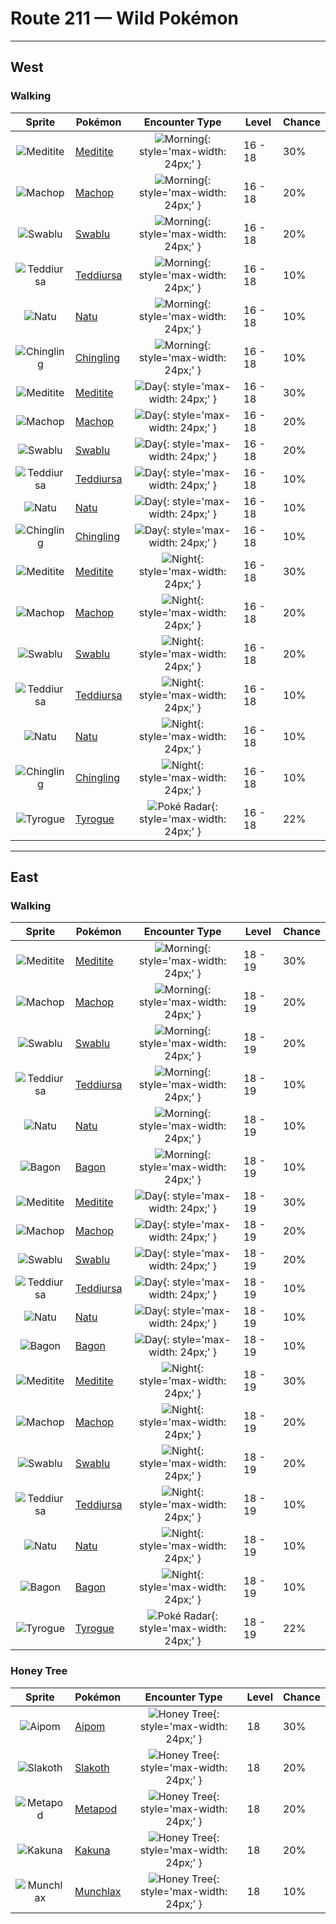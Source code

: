 # Route 211 — Wild Pokémon

---

## West

### Walking

| Sprite | Pokémon | Encounter Type | Level | Chance |
|:------:|---------|:--------------:|-------|--------|
| ![Meditite](../../assets/sprites/meditite/front.gif "Meditite") | [Meditite](../../pokemon/meditite.md/) | ![Morning](../../assets/encounter_types/morning.png "Morning"){: style='max-width: 24px;' } | 16 - 18 | 30% |
| ![Machop](../../assets/sprites/machop/front.gif "Machop") | [Machop](../../pokemon/machop.md/) | ![Morning](../../assets/encounter_types/morning.png "Morning"){: style='max-width: 24px;' } | 16 - 18 | 20% |
| ![Swablu](../../assets/sprites/swablu/front.gif "Swablu") | [Swablu](../../pokemon/swablu.md/) | ![Morning](../../assets/encounter_types/morning.png "Morning"){: style='max-width: 24px;' } | 16 - 18 | 20% |
| ![Teddiursa](../../assets/sprites/teddiursa/front.gif "Teddiursa") | [Teddiursa](../../pokemon/teddiursa.md/) | ![Morning](../../assets/encounter_types/morning.png "Morning"){: style='max-width: 24px;' } | 16 - 18 | 10% |
| ![Natu](../../assets/sprites/natu/front.gif "Natu") | [Natu](../../pokemon/natu.md/) | ![Morning](../../assets/encounter_types/morning.png "Morning"){: style='max-width: 24px;' } | 16 - 18 | 10% |
| ![Chingling](../../assets/sprites/chingling/front.gif "Chingling") | [Chingling](../../pokemon/chingling.md/) | ![Morning](../../assets/encounter_types/morning.png "Morning"){: style='max-width: 24px;' } | 16 - 18 | 10% |
| ![Meditite](../../assets/sprites/meditite/front.gif "Meditite") | [Meditite](../../pokemon/meditite.md/) | ![Day](../../assets/encounter_types/day.png "Day"){: style='max-width: 24px;' } | 16 - 18 | 30% |
| ![Machop](../../assets/sprites/machop/front.gif "Machop") | [Machop](../../pokemon/machop.md/) | ![Day](../../assets/encounter_types/day.png "Day"){: style='max-width: 24px;' } | 16 - 18 | 20% |
| ![Swablu](../../assets/sprites/swablu/front.gif "Swablu") | [Swablu](../../pokemon/swablu.md/) | ![Day](../../assets/encounter_types/day.png "Day"){: style='max-width: 24px;' } | 16 - 18 | 20% |
| ![Teddiursa](../../assets/sprites/teddiursa/front.gif "Teddiursa") | [Teddiursa](../../pokemon/teddiursa.md/) | ![Day](../../assets/encounter_types/day.png "Day"){: style='max-width: 24px;' } | 16 - 18 | 10% |
| ![Natu](../../assets/sprites/natu/front.gif "Natu") | [Natu](../../pokemon/natu.md/) | ![Day](../../assets/encounter_types/day.png "Day"){: style='max-width: 24px;' } | 16 - 18 | 10% |
| ![Chingling](../../assets/sprites/chingling/front.gif "Chingling") | [Chingling](../../pokemon/chingling.md/) | ![Day](../../assets/encounter_types/day.png "Day"){: style='max-width: 24px;' } | 16 - 18 | 10% |
| ![Meditite](../../assets/sprites/meditite/front.gif "Meditite") | [Meditite](../../pokemon/meditite.md/) | ![Night](../../assets/encounter_types/night.png "Night"){: style='max-width: 24px;' } | 16 - 18 | 30% |
| ![Machop](../../assets/sprites/machop/front.gif "Machop") | [Machop](../../pokemon/machop.md/) | ![Night](../../assets/encounter_types/night.png "Night"){: style='max-width: 24px;' } | 16 - 18 | 20% |
| ![Swablu](../../assets/sprites/swablu/front.gif "Swablu") | [Swablu](../../pokemon/swablu.md/) | ![Night](../../assets/encounter_types/night.png "Night"){: style='max-width: 24px;' } | 16 - 18 | 20% |
| ![Teddiursa](../../assets/sprites/teddiursa/front.gif "Teddiursa") | [Teddiursa](../../pokemon/teddiursa.md/) | ![Night](../../assets/encounter_types/night.png "Night"){: style='max-width: 24px;' } | 16 - 18 | 10% |
| ![Natu](../../assets/sprites/natu/front.gif "Natu") | [Natu](../../pokemon/natu.md/) | ![Night](../../assets/encounter_types/night.png "Night"){: style='max-width: 24px;' } | 16 - 18 | 10% |
| ![Chingling](../../assets/sprites/chingling/front.gif "Chingling") | [Chingling](../../pokemon/chingling.md/) | ![Night](../../assets/encounter_types/night.png "Night"){: style='max-width: 24px;' } | 16 - 18 | 10% |
| ![Tyrogue](../../assets/sprites/tyrogue/front.gif "Tyrogue") | [Tyrogue](../../pokemon/tyrogue.md/) | ![Poké Radar](../../assets/encounter_types/poke_radar.png "Poké Radar"){: style='max-width: 24px;' } | 16 - 18 | 22% |

---

## East

### Walking

| Sprite | Pokémon | Encounter Type | Level | Chance |
|:------:|---------|:--------------:|-------|--------|
| ![Meditite](../../assets/sprites/meditite/front.gif "Meditite") | [Meditite](../../pokemon/meditite.md/) | ![Morning](../../assets/encounter_types/morning.png "Morning"){: style='max-width: 24px;' } | 18 - 19 | 30% |
| ![Machop](../../assets/sprites/machop/front.gif "Machop") | [Machop](../../pokemon/machop.md/) | ![Morning](../../assets/encounter_types/morning.png "Morning"){: style='max-width: 24px;' } | 18 - 19 | 20% |
| ![Swablu](../../assets/sprites/swablu/front.gif "Swablu") | [Swablu](../../pokemon/swablu.md/) | ![Morning](../../assets/encounter_types/morning.png "Morning"){: style='max-width: 24px;' } | 18 - 19 | 20% |
| ![Teddiursa](../../assets/sprites/teddiursa/front.gif "Teddiursa") | [Teddiursa](../../pokemon/teddiursa.md/) | ![Morning](../../assets/encounter_types/morning.png "Morning"){: style='max-width: 24px;' } | 18 - 19 | 10% |
| ![Natu](../../assets/sprites/natu/front.gif "Natu") | [Natu](../../pokemon/natu.md/) | ![Morning](../../assets/encounter_types/morning.png "Morning"){: style='max-width: 24px;' } | 18 - 19 | 10% |
| ![Bagon](../../assets/sprites/bagon/front.gif "Bagon") | [Bagon](../../pokemon/bagon.md/) | ![Morning](../../assets/encounter_types/morning.png "Morning"){: style='max-width: 24px;' } | 18 - 19 | 10% |
| ![Meditite](../../assets/sprites/meditite/front.gif "Meditite") | [Meditite](../../pokemon/meditite.md/) | ![Day](../../assets/encounter_types/day.png "Day"){: style='max-width: 24px;' } | 18 - 19 | 30% |
| ![Machop](../../assets/sprites/machop/front.gif "Machop") | [Machop](../../pokemon/machop.md/) | ![Day](../../assets/encounter_types/day.png "Day"){: style='max-width: 24px;' } | 18 - 19 | 20% |
| ![Swablu](../../assets/sprites/swablu/front.gif "Swablu") | [Swablu](../../pokemon/swablu.md/) | ![Day](../../assets/encounter_types/day.png "Day"){: style='max-width: 24px;' } | 18 - 19 | 20% |
| ![Teddiursa](../../assets/sprites/teddiursa/front.gif "Teddiursa") | [Teddiursa](../../pokemon/teddiursa.md/) | ![Day](../../assets/encounter_types/day.png "Day"){: style='max-width: 24px;' } | 18 - 19 | 10% |
| ![Natu](../../assets/sprites/natu/front.gif "Natu") | [Natu](../../pokemon/natu.md/) | ![Day](../../assets/encounter_types/day.png "Day"){: style='max-width: 24px;' } | 18 - 19 | 10% |
| ![Bagon](../../assets/sprites/bagon/front.gif "Bagon") | [Bagon](../../pokemon/bagon.md/) | ![Day](../../assets/encounter_types/day.png "Day"){: style='max-width: 24px;' } | 18 - 19 | 10% |
| ![Meditite](../../assets/sprites/meditite/front.gif "Meditite") | [Meditite](../../pokemon/meditite.md/) | ![Night](../../assets/encounter_types/night.png "Night"){: style='max-width: 24px;' } | 18 - 19 | 30% |
| ![Machop](../../assets/sprites/machop/front.gif "Machop") | [Machop](../../pokemon/machop.md/) | ![Night](../../assets/encounter_types/night.png "Night"){: style='max-width: 24px;' } | 18 - 19 | 20% |
| ![Swablu](../../assets/sprites/swablu/front.gif "Swablu") | [Swablu](../../pokemon/swablu.md/) | ![Night](../../assets/encounter_types/night.png "Night"){: style='max-width: 24px;' } | 18 - 19 | 20% |
| ![Teddiursa](../../assets/sprites/teddiursa/front.gif "Teddiursa") | [Teddiursa](../../pokemon/teddiursa.md/) | ![Night](../../assets/encounter_types/night.png "Night"){: style='max-width: 24px;' } | 18 - 19 | 10% |
| ![Natu](../../assets/sprites/natu/front.gif "Natu") | [Natu](../../pokemon/natu.md/) | ![Night](../../assets/encounter_types/night.png "Night"){: style='max-width: 24px;' } | 18 - 19 | 10% |
| ![Bagon](../../assets/sprites/bagon/front.gif "Bagon") | [Bagon](../../pokemon/bagon.md/) | ![Night](../../assets/encounter_types/night.png "Night"){: style='max-width: 24px;' } | 18 - 19 | 10% |
| ![Tyrogue](../../assets/sprites/tyrogue/front.gif "Tyrogue") | [Tyrogue](../../pokemon/tyrogue.md/) | ![Poké Radar](../../assets/encounter_types/poke_radar.png "Poké Radar"){: style='max-width: 24px;' } | 18 - 19 | 22% |

### Honey Tree

| Sprite | Pokémon | Encounter Type | Level | Chance |
|:------:|---------|:--------------:|-------|--------|
| ![Aipom](../../assets/sprites/aipom/front.gif "Aipom") | [Aipom](../../pokemon/aipom.md/) | ![Honey Tree](../../assets/encounter_types/honey_tree.png "Honey Tree"){: style='max-width: 24px;' } | 18 | 30% |
| ![Slakoth](../../assets/sprites/slakoth/front.gif "Slakoth") | [Slakoth](../../pokemon/slakoth.md/) | ![Honey Tree](../../assets/encounter_types/honey_tree.png "Honey Tree"){: style='max-width: 24px;' } | 18 | 20% |
| ![Metapod](../../assets/sprites/metapod/front.gif "Metapod") | [Metapod](../../pokemon/metapod.md/) | ![Honey Tree](../../assets/encounter_types/honey_tree.png "Honey Tree"){: style='max-width: 24px;' } | 18 | 20% |
| ![Kakuna](../../assets/sprites/kakuna/front.gif "Kakuna") | [Kakuna](../../pokemon/kakuna.md/) | ![Honey Tree](../../assets/encounter_types/honey_tree.png "Honey Tree"){: style='max-width: 24px;' } | 18 | 20% |
| ![Munchlax](../../assets/sprites/munchlax/front.gif "Munchlax") | [Munchlax](../../pokemon/munchlax.md/) | ![Honey Tree](../../assets/encounter_types/honey_tree.png "Honey Tree"){: style='max-width: 24px;' } | 18 | 10% |

